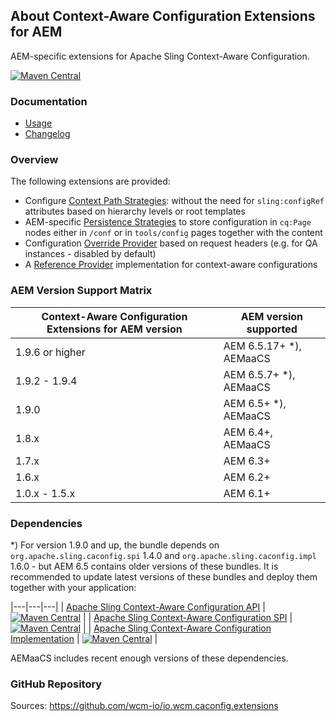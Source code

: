 ## About Context-Aware Configuration Extensions for AEM

AEM-specific extensions for Apache Sling Context-Aware Configuration.

[![Maven Central](https://img.shields.io/maven-central/v/io.wcm/io.wcm.caconfig.extensions)](https://repo1.maven.org/maven2/io/wcm/io.wcm.caconfig.extensions/)


### Documentation

* [Usage][usage]
* [Changelog][changelog]


### Overview

The following extensions are provided:

* Configure [Context Path Strategies][context-path-strategies]: without the need for `sling:configRef` attributes based on hierarchy levels or root templates
* AEM-specific [Persistence Strategies][persistence-strategies] to store configuration in `cq:Page` nodes either in `/conf` or in `tools/config` pages together with the content
* Configuration [Override Provider][override-providers] based on request headers (e.g. for QA instances - disabled by default)
* A [Reference Provider][reference-provider] implementation for context-aware configurations


### AEM Version Support Matrix

|Context-Aware Configuration Extensions for AEM version |AEM version supported
|-------------------------------------------------------|----------------------
|1.9.6 or higher                                        |AEM 6.5.17+ *), AEMaaCS
|1.9.2 - 1.9.4                                          |AEM 6.5.7+ *), AEMaaCS
|1.9.0                                                  |AEM 6.5+ *), AEMaaCS
|1.8.x                                                  |AEM 6.4+, AEMaaCS
|1.7.x                                                  |AEM 6.3+
|1.6.x                                                  |AEM 6.2+
|1.0.x - 1.5.x                                          |AEM 6.1+

### Dependencies

*) For version 1.9.0 and up, the bundle depends on `org.apache.sling.caconfig.spi` 1.4.0 and `org.apache.sling.caconfig.impl` 1.6.0 - but AEM 6.5 contains older versions of these bundles. It is recommended to update latest versions of these bundles and deploy them together with your application:

|---|---|---|
| [Apache Sling Context-Aware Configuration API](https://repo1.maven.org/maven2/org/apache/sling/org.apache.sling.caconfig.api/) | [![Maven Central](https://img.shields.io/maven-central/v/org.apache.sling/org.apache.sling.caconfig.api)](https://repo1.maven.org/maven2/org/apache/sling/org.apache.sling.caconfig.api/) |
| [Apache Sling Context-Aware Configuration SPI](https://repo1.maven.org/maven2/org/apache/sling/org.apache.sling.caconfig.spi/) | [![Maven Central](https://img.shields.io/maven-central/v/org.apache.sling/org.apache.sling.caconfig.spi)](https://repo1.maven.org/maven2/org/apache/sling/org.apache.sling.caconfig.spi/) |
| [Apache Sling Context-Aware Configuration Implementation](https://repo1.maven.org/maven2/org/apache/sling/org.apache.sling.caconfig.impl/) | [![Maven Central](https://img.shields.io/maven-central/v/org.apache.sling/org.apache.sling.caconfig.impl)](https://repo1.maven.org/maven2/org/apache/sling/org.apache.sling.caconfig.impl/) |

AEMaaCS includes recent enough versions of these dependencies.


### GitHub Repository

Sources: https://github.com/wcm-io/io.wcm.caconfig.extensions


[usage]: usage.html
[changelog]: changes.html
[context-path-strategies]: context-path-strategies.html
[persistence-strategies]: persistence-strategies.html
[override-providers]: override-providers.html
[reference-provider]: reference-provider.html
